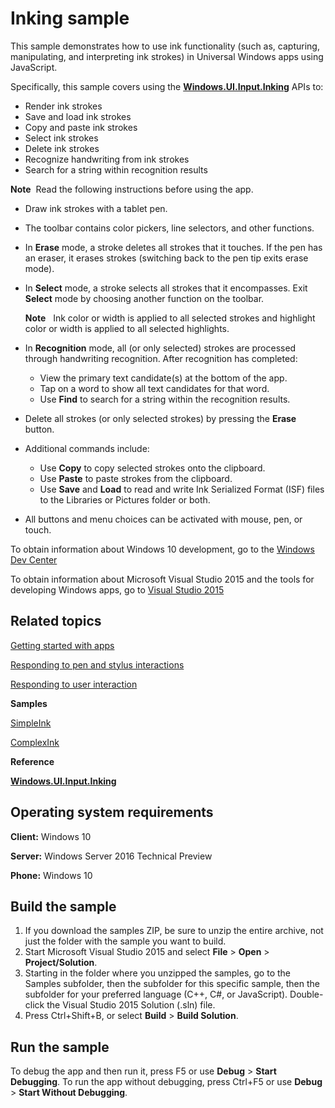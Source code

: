 ﻿<!---
  category: CustomUserInteractions
  samplefwlink: http://go.microsoft.com/fwlink/p/?LinkId=620554
--->

# Inking sample

This sample demonstrates how to use ink functionality (such as, capturing, manipulating, and interpreting ink strokes) in Universal Windows apps using JavaScript.

Specifically, this sample covers using the [**Windows.UI.Input.Inking**](http://msdn.microsoft.com/library/windows/apps/br208524) APIs to:

-   Render ink strokes
-   Save and load ink strokes
-   Copy and paste ink strokes
-   Select ink strokes
-   Delete ink strokes
-   Recognize handwriting from ink strokes
-   Search for a string within recognition results

**Note**  Read the following instructions before using the app.

-   Draw ink strokes with a tablet pen.
-   The toolbar contains color pickers, line selectors, and other functions.
-   In **Erase** mode, a stroke deletes all strokes that it touches. If the pen has an eraser, it erases strokes (switching back to the pen tip exits erase mode).
-   In **Select** mode, a stroke selects all strokes that it encompasses. Exit **Select** mode by choosing another function on the toolbar.

    **Note**   Ink color or width is applied to all selected strokes and highlight color or width is applied to all selected highlights.

-   In **Recognition** mode, all (or only selected) strokes are processed through handwriting recognition. After recognition has completed:
    -   View the primary text candidate(s) at the bottom of the app.
    -   Tap on a word to show all text candidates for that word.
    -   Use **Find** to search for a string within the recognition results.
-   Delete all strokes (or only selected strokes) by pressing the **Erase** button.
-   Additional commands include:
    -   Use **Copy** to copy selected strokes onto the clipboard.
    -   Use **Paste** to paste strokes from the clipboard.
    -   Use **Save** and **Load** to read and write Ink Serialized Format (ISF) files to the Libraries or Pictures folder or both.
-   All buttons and menu choices can be activated with mouse, pen, or touch.

To obtain information about Windows 10 development, go to the [Windows Dev Center](https://dev.windows.com)

To obtain information about Microsoft Visual Studio 2015 and the tools for developing Windows apps, go to [Visual Studio 2015](http://go.microsoft.com/fwlink/?LinkID=532422)

## Related topics

[Getting started with apps](https://dev.windows.com/getstarted)

[Responding to pen and stylus interactions](http://msdn.microsoft.com/library/windows/apps/hh700425)

[Responding to user interaction](http://msdn.microsoft.com/library/windows/apps/hh700412)

**Samples**

[SimpleInk](/Samples/SimpleInk)

[ComplexInk](/Samples/ComplexInk)

**Reference**

[**Windows.UI.Input.Inking**](http://msdn.microsoft.com/library/windows/apps/br208524)

## Operating system requirements

**Client:** Windows 10

**Server:** Windows Server 2016 Technical Preview

**Phone:** Windows 10

## Build the sample

1. If you download the samples ZIP, be sure to unzip the entire archive, not just the folder with the sample you want to build. 
2. Start Microsoft Visual Studio 2015 and select **File** \> **Open** \> **Project/Solution**.
3. Starting in the folder where you unzipped the samples, go to the Samples subfolder, then the subfolder for this specific sample, then the subfolder for your preferred language (C++, C#, or JavaScript). Double-click the Visual Studio 2015 Solution (.sln) file.
4. Press Ctrl+Shift+B, or select **Build** \> **Build Solution**.

## Run the sample

To debug the app and then run it, press F5 or use **Debug** \> **Start Debugging**. To run the app without debugging, press Ctrl+F5 or use **Debug** \> **Start Without Debugging**.